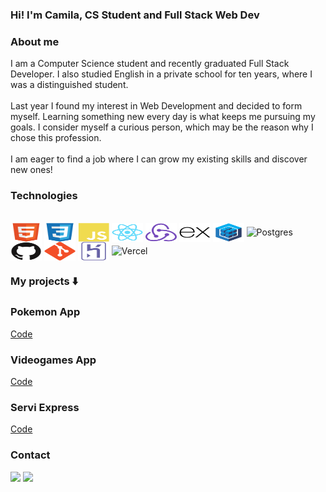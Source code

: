 ### Hi! I'm Camila, CS Student and Full Stack Web Dev 

### About me
<p>
I am a Computer Science student and recently graduated Full Stack Developer. I also studied English in a private school for ten years, where I was a distinguished student.
<br><br>
Last year I found my interest in Web Development and decided to form myself. Learning something new every day is what keeps me pursuing my goals.
I consider myself a curious person, which may be the reason why I chose this profession.
<br><br>
I am eager to find a job where I can grow my existing skills and discover new ones!
<p>

### Technologies
<div style="display: inline_block"><br>
  <img align="center" alt="HTML" height="30" width="50" src="https://raw.githubusercontent.com/devicons/devicon/master/icons/html5/html5-original.svg">
  <img align="center" alt="CSS" height="30" width="50" src="https://raw.githubusercontent.com/devicons/devicon/master/icons/css3/css3-original.svg">
  <img align="center" alt="Js" height="30" width="50" src="https://raw.githubusercontent.com/devicons/devicon/master/icons/javascript/javascript-plain.svg">
  <img align="center" alt="React" height="30" width="50" src="https://raw.githubusercontent.com/devicons/devicon/master/icons/react/react-original.svg">
  <img align="center" alt="Redux" height="30" width="50" src="https://raw.githubusercontent.com/devicons/devicon/master/icons/redux/redux-original.svg">
  <img align="center" alt="Express" height="30" width="50" src="https://raw.githubusercontent.com/devicons/devicon/master/icons/express/express-original.svg">
  <img align="center" alt="Sequelize" height="30" width="50" src="https://raw.githubusercontent.com/devicons/devicon/master/icons/sequelize/sequelize-original.svg">
  <img align="center" alt="Postgres" height="30" width="50" src="https://cdn.jsdelivr.net/gh/devicons/devicon/icons/postgresql/postgresql-original.svg">
  <img align="center" alt="Github" height="30" width="50" src="https://raw.githubusercontent.com/devicons/devicon/master/icons/github/github-original.svg">
  <img align="center" alt="Git" height="30" width="50" src="https://raw.githubusercontent.com/devicons/devicon/master/icons/git/git-original.svg">
  <img align="center" alt="Heroku" height="30" width="50" src="https://raw.githubusercontent.com/devicons/devicon/master/icons/heroku/heroku-original.svg">
  <img align="center" alt="Vercel" height="30" width="50" src="https://www.svgrepo.com/show/327408/logo-vercel.svg">
</div>

### My projects ⬇️
<h3>Pokemon App</h3>
<a href='https://github.com/camiFK/PokemonApp'>Code</a>

<h3>Videogames App</h3>
<a href='https://github.com/camiFK/AppVideogames'>Code</a>

<h3>Servi Express</h3>
<a href='https://github.com/camiFK/ProyectoGrupal'>Code</a>


### Contact
<div> 
 <a href="https://www.linkedin.com/in/camilafkapp/" target="_blank"><img src="https://img.shields.io/badge/LinkedIn-0077b5?style=for-the-badge&logo=linkedin&logoColor=white" target="_blank"></a> 
  <a href = "mailto:camilafkapp@gmail.com"><img src="https://img.shields.io/badge/-Gmail-%23333?style=for-the-badge&logo=gmail&logoColor=white" target="_blank"></a>
</div>
